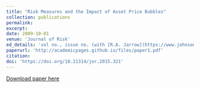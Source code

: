 ```yaml
---
title: "Risk Measures and the Impact of Asset Price Bubbles"
collection: publications
permalink: 
excerpt: 
date: 2009-10-01
venue: 'Journal of Risk'
ed_details: 'vol no., issue no. (with [R.A. Jarrow](https://www.johnson.cornell.edu/faculty-research/faculty/raj15/))'
paperurl: 'http://academicpages.github.io/files/paper1.pdf'
citation: 
doi: 'https://doi.org/10.21314/jor.2015.321'
---
```

<!-- This paper is about the number 1. The number 2 is left for future work. -->

[Download paper here](http://academicpages.github.io/files/paper1.pdf)

<!-- Recommended citation: Your Name, You. (2009). "Paper Title Number 1." <i>Journal 1</i>. 1(1). -->